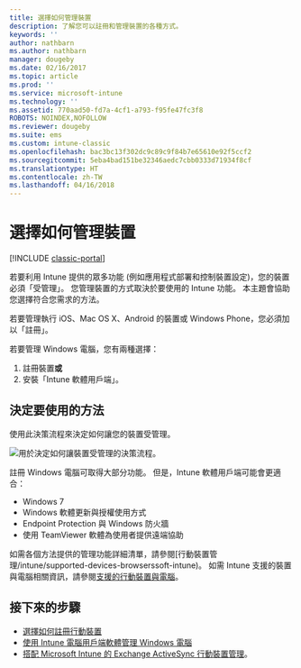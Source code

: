 ```yaml
---
title: 選擇如何管理裝置
description: 了解您可以註冊和管理裝置的各種方式。
keywords: ''
author: nathbarn
ms.author: nathbarn
manager: dougeby
ms.date: 02/16/2017
ms.topic: article
ms.prod: ''
ms.service: microsoft-intune
ms.technology: ''
ms.assetid: 770aad50-fd7a-4cf1-a793-f95fe47fc3f8
ROBOTS: NOINDEX,NOFOLLOW
ms.reviewer: dougeby
ms.suite: ems
ms.custom: intune-classic
ms.openlocfilehash: bac3bc13f302dc9c89c9f84b7e65610e92f5ccf2
ms.sourcegitcommit: 5eba4bad151be32346aedc7cbb0333d71934f8cf
ms.translationtype: HT
ms.contentlocale: zh-TW
ms.lasthandoff: 04/16/2018
---
```

# <a name="choose-how-to-manage-devices"></a>選擇如何管理裝置

[!INCLUDE [classic-portal](../includes/classic-portal.md)]

若要利用 Intune 提供的眾多功能 (例如應用程式部署和控制裝置設定)，您的裝置必須「受管理」。 您管理裝置的方式取決於要使用的 Intune 功能。 本主題會協助您選擇符合您需求的方法。

若要管理執行 iOS、Mac OS X、Android 的裝置或 Windows Phone，您必須加以「註冊」。

若要管理 Windows 電腦，您有兩種選擇：

1. 註冊裝置**或**
2. 安裝「Intune 軟體用戶端」。

## <a name="decide-which-method-to-use"></a>決定要使用的方法
使用此決策流程來決定如何讓您的裝置受管理。

![用於決定如何讓裝置受管理的決策流程。](./media/choose-manage-method.png)

註冊 Windows 電腦可取得大部分功能。 但是，Intune 軟體用戶端可能會更適合：

- Windows 7
- Windows 軟體更新與授權使用方式
- Endpoint Protection 與 Windows 防火牆
- 使用 TeamViewer 軟體為使用者提供遠端協助

如需各個方法提供的管理功能詳細清單，請參閱[行動裝置管理/intune/supported-devices-browserssoft-intune)。
如需 Intune 支援的裝置與電腦相關資訊，請參閱[支援的行動裝置與電腦](/intune/supported-devices-browsers#intune-supported-devices)。

## <a name="next-steps"></a>接下來的步驟

- [選擇如何註冊行動裝置](/intune-classic/get-started/choose-how-to-enroll-devices1)
- [使用 Intune 電腦用戶端軟體管理 Windows 電腦](/intune-classic/deploy-use/manage-windows-pcs-with-microsoft-intune)
- [搭配 Microsoft Intune 的 Exchange ActiveSync 行動裝置管理](/intune-classic/deploy-use/mobile-device-management-with-exchange-activesync-and-microsoft-intune)。

